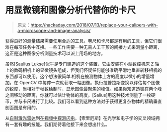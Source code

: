 # 用显微镜和图像分析代替你的卡尺

> 原文：<https://hackaday.com/2018/07/13/replace-your-calipers-with-a-microscope-and-image-analysis/>

获得良好的测量结果需要使用合适的工具。卷尺和卡尺都是有用的工具，但它们很难在每项任务中互换。一些工作需要一种无需人工干预的间接方式来测量小距离，这正是这种图像分析测量技术可以派上用场的地方。

虽然[Saulius Lukse]似乎是专门建造的这个装置，它由安装在小型数控机床 Z 轴上的数码相机上的显微镜头组成，但我们怀疑任何能够准确平滑地垂直转移相机的东西都可以使用。这个想法很简单:相机在被测物体上方的高度以微小的增量增加，在 OpenCV 中每停一次就获取一幅图像。执行拉普拉斯变换以评估每个图像的锐度，当相对于帧数绘制时，显示图像最聚焦的峰值。如果你知道透镜在两个峰之间移动的距离，你就可以估计物体的高度。[Salius]用这种技术测量了一枚硬币，并与卡尺进行了比较。我们可以看到这种方法对于获得更复杂物体的精确垂直剖面图是有用的。

从[自制激光雷达](https://hackaday.com/2017/05/15/digitize-your-room-with-lidar/)到[在视频中探测闪电](https://hackaday.com/2015/05/11/extracting-lightning-strikes-from-hd-video/)，【索里厄斯】在光学和电子学的交叉领域拥有一套有趣的技能。我们期待着他接下来会想出什么。